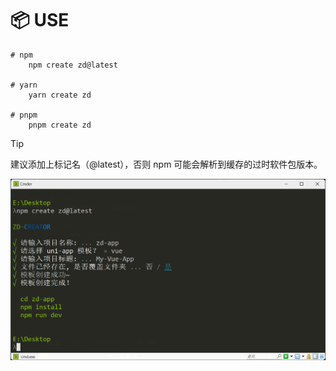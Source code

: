 # 📦 USE

```shell
# npm
    npm create zd@latest

# yarn
    yarn create zd

# pnpm
    pnpm create zd
```

> [!TIP]
> 建议添加上标记名（@latest），否则 npm 可能会解析到缓存的过时软件包版本。
<p align="center"><img src="./.github/image/demo.png"></p>
